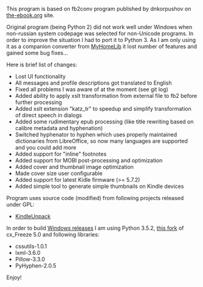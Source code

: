 This program is based on fb2conv program published by dnkorpushov on [the-ebook.org](http://www.the-ebook.org/forum/viewtopic.php?t=28447&postdays=0&postorder=asc&start=0) site.

Original program (being Python 2) did not work well under Windows when non-russian system codepage was selected for non-Unicode programs. 
In order to improve the situation I had to port it to Python 3. As I am only using it as a companion converter from [MyHomeLib](http://home-lib.net/) 
it lost number of features and gained some bug fixes...

Here is brief list of changes:

* Lost UI functionality
* All messages and profile descriptions got translated to English
* Fixed all problems I was aware of at the moment (see git log)
* Added ability to apply xslt transformation from external file to fb2 before further processing
* Added xslt extension "katz_tr" to speedup and simplify transformation of direct speech in dialogs
* Added some rudimentary epub processing (like title rewriting based on calibre metadata and hyphenation)
* Switched hyphenator to hyphen which uses properly maintained dictionaries from LibreOffice, so now many languages are supported and you could add more
* Added support for "inline" footnotes
* Added support for MOBI post-processing and optimization
* Added cover and thumbnail image optimization
* Made cover size user configurable
* Added support for latest Kidle firmware (>= 5.7.2)
* Added simple tool to generate simple thumbnails on Kindle devices

Program uses source code (modified) from following projects released under GPL:

* [KindleUnpack](https://github.com/kevinhendricks/KindleUnpack)

In order to build [Windows releases](https://github.com/rupor-github/fb2mobi/releases) I am using Python 3.5.2, [this fork](https://bitbucket.org/anthony_tuininga/cx_freeze/pull-requests/87/allow-proper-handling-of-unicode-command/diff) of cx_Freeze 5.0 and following libraries:

* cssutils-1.0.1
* lxml-3.6.0
* Pillow-3.3.0
* PyHyphen-2.0.5

Enjoy!

